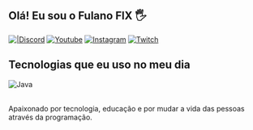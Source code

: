 ## Olá! Eu sou o Fulano FlX 🖐️

[![|Discord](https://img.shields.io/badge/Discord-7289DA?style=for-the-badge&logo=discord&logoColor=white=https://discord.gg/VjkfdYta)](https://discord.gg/VjkfdYta)
[![Youtube](https://img.shields.io/badge/YouTube-FF0000?style=for-the-badge&logo=youtube&logoColor=white)](https://www.youtube.com/@DerickBGC)
[![Instagram](https://img.shields.io/badge/Instagram-E4405F?style=for-the-badge&logo=instagram&logoColor=white)](https://instagram.com/derickbgc)
[![Twitch](https://img.shields.io/badge/Twitch-9146FF?style=for-the-badge&logo=twitch&logoColor=white)](https://www.twitch.tv/derickbgc_)

## Tecnologias que eu uso no meu dia

<div style="display: inline_block">
  <img align="center" alt="Java" src="https://img.shields.io/badge/Java-ED8B00?style=for-the-badge&logo=openjdk&logoColor=white" />
</div><br/>

Apaixonado por tecnologia, educação e por mudar a vida das pessoas através da programação.
